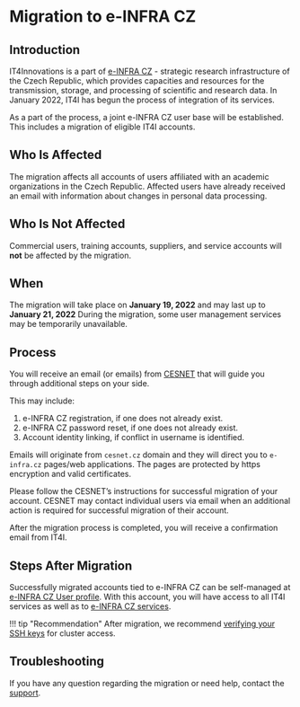 # Migration to e-INFRA CZ

## Introduction

IT4Innovations is a part of [e-INFRA CZ][1] - strategic research infrastructure of the Czech Republic, which provides capacities and resources for the transmission, storage, and processing of scientific and research data. In January 2022, IT4I has begun the process of integration of its services.

As a part of the process, a joint e-INFRA CZ user base will be established. This includes a migration of eligible IT4I accounts.

## Who Is Affected

The migration affects all accounts of users affiliated with an academic organizations in the Czech Republic. Affected users have already received an email with information about changes in personal data processing.

## Who Is Not Affected

Commercial users, training accounts, suppliers, and service accounts will **not** be affected by the migration.

## When

The migration will take place on **January 19, 2022** and may last up to **January 21, 2022**
During the migration, some user management services may be temporarily unavailable.

## Process

You will receive an email (or emails) from [CESNET][3] that will guide you through additional steps on your side.

This may include:

1. e-INFRA CZ registration, if one does not already exist.
2. e-INFRA CZ password reset, if one does not already exist.
3. Account identity linking, if conflict in username is identified.

Emails will originate from `cesnet.cz` domain and they will direct you to `e-infra.cz` pages/web applications.
The pages are protected by https encryption and valid certificates.

Please follow the CESNET’s instructions for successful migration of your account.
CESNET may contact individual users via email when an additional action is required for successful migration of their account.

After the migration process is completed, you will receive a confirmation email from IT4I.

## Steps After Migration

Successfully migrated accounts tied to e-INFRA CZ can be self-managed at [e-INFRA CZ User profile][4].
With this account, you will have access to all IT4I services as well as to [e-INFRA CZ services][5].

!!! tip "Recommendation"
    After migration, we recommend [verifying your SSH keys][6] for cluster access.

## Troubleshooting

If you have any question regarding the migration or need help, contact the [support][2].

[1]: https://www.e-infra.cz/en
[2]: mailto:support@it4i.cz
[3]: https://www.cesnet.cz/?lang=en
[4]: https://profile.e-infra.cz/
[5]: https://www.e-infra.cz/en/services
[6]: https://profile.e-infra.cz/profile/settings/sshKeys
